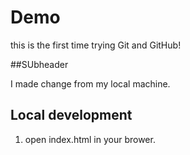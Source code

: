 # Demo
this is the first time trying Git and GitHub!

##SUbheader 

I made change from my local machine. 

## Local development 

1. open index.html in your brower. 
